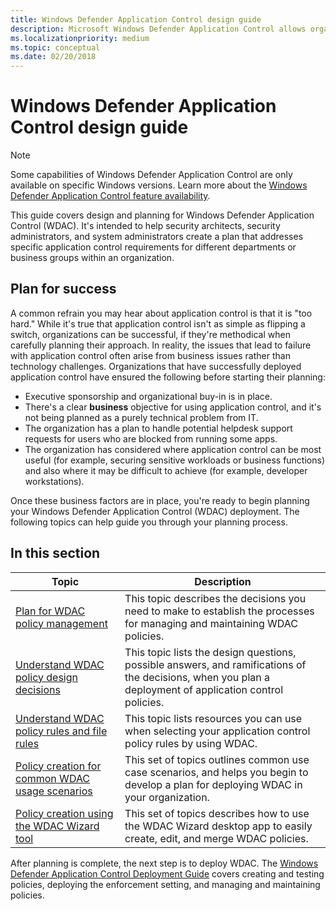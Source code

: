 ```yaml
---
title: Windows Defender Application Control design guide
description: Microsoft Windows Defender Application Control allows organizations to control what apps and drivers will run on their managed Windows devices.
ms.localizationpriority: medium
ms.topic: conceptual
ms.date: 02/20/2018
---
```


# Windows Defender Application Control design guide

> [!NOTE]
> Some capabilities of Windows Defender Application Control are only available on specific Windows versions. Learn more about the [Windows Defender Application Control feature availability](../feature-availability.md).

This guide covers design and planning for Windows Defender Application Control (WDAC). It's intended to help security architects, security administrators, and system administrators create a plan that addresses specific application control requirements for different departments or business groups within an organization.

## Plan for success

A common refrain you may hear about application control is that it is "too hard." While it's true that application control isn't as simple as flipping a switch, organizations can be successful, if they're methodical when carefully planning their approach. In reality, the issues that lead to failure with application control often arise from business issues rather than technology challenges. Organizations that have successfully deployed application control have ensured the following before starting their planning:

-   Executive sponsorship and organizational buy-in is in place.
-   There's a clear **business** objective for using application control, and it's not being planned as a purely technical problem from IT.
-   The organization has a plan to handle potential helpdesk support requests for users who are blocked from running some apps.
-   The organization has considered where application control can be most useful (for example, securing sensitive workloads or business functions) and also where it may be difficult to achieve (for example, developer workstations).

Once these business factors are in place, you're ready to begin planning your Windows Defender Application Control (WDAC) deployment. The following topics can help guide you through your planning process.

## In this section

| Topic | Description |
| - | - |
| [Plan for WDAC policy management](plan-wdac-management.md) | This topic describes the decisions you need to make to establish the processes for managing and maintaining WDAC policies. |
| [Understand WDAC policy design decisions](understand-wdac-policy-design-decisions.md) | This topic lists the design questions, possible answers, and ramifications of the decisions, when you plan a deployment of application control policies. |
| [Understand WDAC policy rules and file rules](select-types-of-rules-to-create.md) | This topic lists resources you can use when selecting your application control policy rules by using WDAC. |
| [Policy creation for common WDAC usage scenarios](common-wdac-use-cases.md) | This set of topics outlines common use case scenarios, and helps you begin to develop a plan for deploying WDAC in your organization. |
| [Policy creation using the WDAC Wizard tool](wdac-wizard.md) | This set of topics describes how to use the WDAC Wizard desktop app to easily create, edit, and merge WDAC policies. |

After planning is complete, the next step is to deploy WDAC. The [Windows Defender Application Control Deployment Guide](../deployment/wdac-deployment-guide.md) covers creating and testing policies, deploying the enforcement setting, and managing and maintaining policies.

